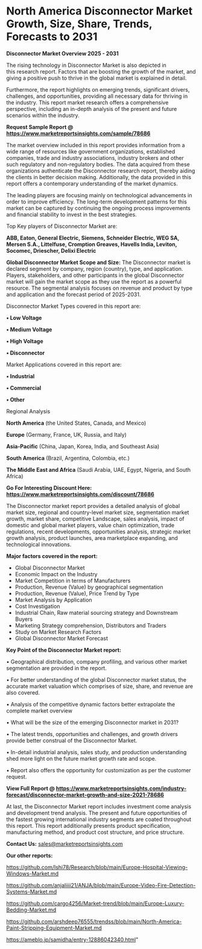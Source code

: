 # North America Disconnector Market Growth, Size, Share, Trends, Forecasts to 2031

<Strong> Disconnector Market Overview 2025 - 2031</strong>

The rising technology in Disconnector Market is also depicted in this research report. Factors that are boosting the growth of the market, and giving a positive push to thrive in the global market is explained in detail.

Furthermore, the report highlights on emerging trends, significant drivers, challenges, and opportunities, providing all necessary data for thriving in the industry. This report market research offers a comprehensive perspective, including an in-depth analysis of the present and future scenarios within the industry.

<strong>Request Sample Report @ <a href=https://www.marketreportsinsights.com/sample/78686>https://www.marketreportsinsights.com/sample/78686</a></strong>

The market overview included in this report provides information from a wide range of resources like government organizations, established companies, trade and industry associations, industry brokers and other such regulatory and non-regulatory bodies. The data acquired from these organizations authenticate the Disconnector research report, thereby aiding the clients in better decision making. Additionally, the data provided in this report offers a contemporary understanding of the market dynamics.

The leading players are focusing mainly on technological advancements in order to improve efficiency. The long-term development patterns for this market can be captured by continuing the ongoing process improvements and financial stability to invest in the best strategies.

Top Key players of Disconnector Market are:

<strong>ABB, Eaton, General Electric, Siemens, Schneider Electric, WEG SA, Mersen S.A., Littelfuse, Cromption Greaves, Havells India, Leviton, Socomec, Driescher, Delixi Electric</strong>

<strong><b>Global Disconnector Market Scope and Size:</b></strong>
The Disconnector market is declared segment by company, region (country), type, and application. Players, stakeholders, and other participants in the global Disconnector market will gain the market scope as they use the report as a powerful resource. The segmental analysis focuses on revenue and product by type and application and the forecast period of 2025-2031.

Disconnector Market Types covered in this report are:

<strong>• Low Voltage

• Medium Voltage

• High Voltage

• Disconnector</strong>

Market Applications covered in this report are:

<strong>• Industrial

• Commercial

• Other</strong> 

Regional Analysis

<strong>North America</strong> (the United States, Canada, and Mexico)

<strong>Europe</strong> (Germany, France, UK, Russia, and Italy)

<strong>Asia-Pacific</strong> (China, Japan, Korea, India, and Southeast Asia)

<strong>South America</strong> (Brazil, Argentina, Colombia, etc.)

<strong>The Middle East and Africa</strong> (Saudi Arabia, UAE, Egypt, Nigeria, and South Africa)

<strong>Go For Interesting Discount Here: <a href=https://www.marketreportsinsights.com/discount/78686>https://www.marketreportsinsights.com/discount/78686</a></strong>

The Disconnector market report provides a detailed analysis of global market size, regional and country-level market size, segmentation market growth, market share, competitive Landscape, sales analysis, impact of domestic and global market players, value chain optimization, trade regulations, recent developments, opportunities analysis, strategic market growth analysis, product launches, area marketplace expanding, and technological innovations.

<strong><b>Major factors covered in the report:</b></strong>
<ul>
  <li>Global Disconnector Market </li>
  <li>Economic Impact on the Industry</li>
  <li>Market Competition in terms of Manufacturers</li>
  <li>Production, Revenue (Value) by geographical segmentation</li>
  <li>Production, Revenue (Value), Price Trend by Type</li>
  <li>Market Analysis by Application</li>
  <li>Cost Investigation</li>
  <li>Industrial Chain, Raw material sourcing strategy and Downstream Buyers</li>
  <li>Marketing Strategy comprehension, Distributors and Traders</li>
  <li>Study on Market Research Factors</li>
  <li>Global Disconnector Market Forecast</li>
</ul>

<strong><b>Key Point of the Disconnector Market report:</b></strong>

• Geographical distribution, company profiling, and various other market segmentation are provided in the report.

• For better understanding of the global Disconnector market status, the accurate market valuation which comprises of size, share, and revenue are also covered.

• Analysis of the competitive dynamic factors better extrapolate the complete market overview

• What will be the size of the emerging Disconnector market in 2031?

• The latest trends, opportunities and challenges, and growth drivers provide better construal of the Disconnector Market.

• In-detail industrial analysis, sales study, and production understanding shed more light on the future market growth rate and scope.

• Report also offers the opportunity for customization as per the customer request.

<strong><b>View Full Report @ <a href=https://www.marketreportsinsights.com/industry-forecast/disconnector-market-growth-and-size-2021-78686>https://www.marketreportsinsights.com/industry-forecast/disconnector-market-growth-and-size-2021-78686</a></b></strong>


At last, the Disconnector Market report includes investment come analysis and development trend analysis. The present and future opportunities of the fastest growing international industry segments are coated throughout this report. This report additionally presents product specification, manufacturing method, and product cost structure, and price structure.

<strong>Contact Us:</strong>
sales@marketreportsinsights.com

<strong>Our other reports:</strong>

<a href=https://github.com/Ishi78/Research/blob/main/Europe-Hospital-Viewing-Windows-Market.md>https://github.com/Ishi78/Research/blob/main/Europe-Hospital-Viewing-Windows-Market.md</a>

<a href=https://github.com/anjaliiii21/ANJA/blob/main/Europe-Video-Fire-Detection-Systems-Market.md>https://github.com/anjaliiii21/ANJA/blob/main/Europe-Video-Fire-Detection-Systems-Market.md</a>

<a href=https://github.com/cargo4256/Market-trend/blob/main/Europe-Luxury-Bedding-Market.md>https://github.com/cargo4256/Market-trend/blob/main/Europe-Luxury-Bedding-Market.md</a>

<a href=https://github.com/arshdeep76555/trendss/blob/main/North-America-Paint-Stripping-Equipment-Market.md>https://github.com/arshdeep76555/trendss/blob/main/North-America-Paint-Stripping-Equipment-Market.md</a>

<a href=https://ameblo.jp/samidha/entry-12886042340.html>https://ameblo.jp/samidha/entry-12886042340.html</a>"
